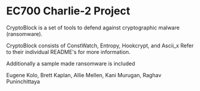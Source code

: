 # EC700 Charlie-2 Project

CryptoBlock is a set of tools to defend against cryptographic malware (ransomware).

CryptoBlock consists of ConstWatch, Entropy, Hookcrypt, and Ascii_x
Refer to their individual README's for more information.

Additionally a sample made ransomware is included

Eugene Kolo, Brett Kaplan, Allie Mellen, Kani Murugan, Raghav Puninchittaya
